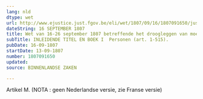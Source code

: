 ```yaml
---
lang: nld
dtype: wet
url: http://www.ejustice.just.fgov.be/eli/wet/1807/09/16/1807091650/justel
dateString: 16 SEPTEMBER 1807
title: Wet van 16-26 september 1807 betreffende het droogleggen van moerassen, enz
subTitle: INLEIDENDE TITEL EN BOEK I  Personen (art. 1-515).
pubDate: 16-09-1807
startDate: 13-09-1807
number: 1807091650
updated: 
source: BINNENLANDSE ZAKEN

---
```

Artikel  M. (NOTA : geen Nederlandse versie, zie Franse versie)

